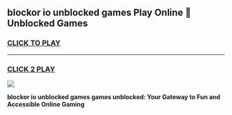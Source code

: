 
## blockor io unblocked games Play Online 👋 Unblocked Games
<h3>
<a href="https://premium.freeplayer.one?title=blockor_io_unblocked_games&ref=19F">CLICK TO PLAY</a></h3>
<hr>

<h3>
<a href="https://premium.freeplayer.one?title=blockor_io_unblocked_games&ref=19F">CLICK 2 PLAY</a>
  
</h3>

<a href="https://premium.freeplayer.one?title=blockor_io_unblocked_games&ref=19F"><img src="https://clearcache.store/games.png"></a>


**blockor io unblocked games games unblocked: Your Gateway to Fun and Accessible Online Gaming**
